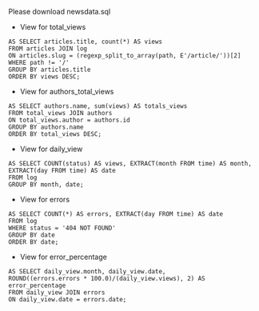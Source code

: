 Please download newsdata.sql

* View for total_views

```CREATE VIEW total_views
AS SELECT articles.title, count(*) AS views
FROM articles JOIN log
ON articles.slug = (regexp_split_to_array(path, E'/article/'))[2]
WHERE path != '/'
GROUP BY articles.title
ORDER BY views DESC;
```

* View for authors_total_views

```CREATE VIEW authors_total_views
AS SELECT authors.name, sum(views) AS totals_views
FROM total_views JOIN authors
ON total_views.author = authors.id
GROUP BY authors.name
ORDER BY total_views DESC;
```

* View for daily_view

```CREATE VIEW daily_view
AS SELECT COUNT(status) AS views, EXTRACT(month FROM time) AS month,
EXTRACT(day FROM time) AS date
FROM log
GROUP BY month, date;
```

* View for errors

```CREATE VIEW errors
AS SELECT COUNT(*) AS errors, EXTRACT(day FROM time) AS date
FROM log
WHERE status = '404 NOT FOUND'
GROUP BY date
ORDER BY date;
```

* View for error_percentage

```CREATE VIEW error_percentage
AS SELECT daily_view.month, daily_view.date,
ROUND((errors.errors * 100.0)/(daily_view.views), 2) AS error_percentage
FROM daily_view JOIN errors
ON daily_view.date = errors.date;
```

